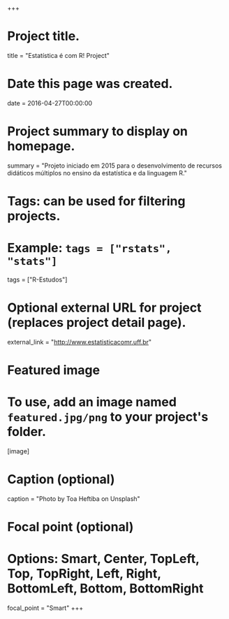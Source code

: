 +++
# Project title.
title = "Estatística é com R! Project"

# Date this page was created.
date = 2016-04-27T00:00:00

# Project summary to display on homepage.
summary = "Projeto iniciado em 2015 para o desenvolvimento de recursos didáticos múltiplos no ensino da estatística e da linguagem R."

# Tags: can be used for filtering projects.
# Example: `tags = ["rstats", "stats"]`
tags = ["R-Estudos"]

# Optional external URL for project (replaces project detail page).
external_link = "http://www.estatisticacomr.uff.br"

# Featured image
# To use, add an image named `featured.jpg/png` to your project's folder. 
[image]
  # Caption (optional)
  caption = "Photo by Toa Heftiba on Unsplash"

  # Focal point (optional)
  # Options: Smart, Center, TopLeft, Top, TopRight, Left, Right, BottomLeft, Bottom, BottomRight
  focal_point = "Smart"
+++
